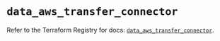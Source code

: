 # `data_aws_transfer_connector`

Refer to the Terraform Registry for docs: [`data_aws_transfer_connector`](https://registry.terraform.io/providers/hashicorp/aws/6.4.0/docs/data-sources/transfer_connector).
